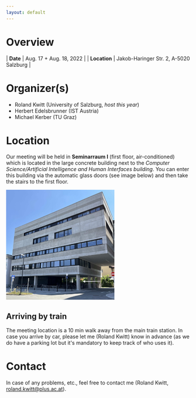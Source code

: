 ```yaml
---
layout: default
---
```


# Overview

| **Date**     | Aug. 17 + Aug. 18, 2022 |
| **Location** | Jakob-Haringer Str. 2, A-5020 Salzburg |

# Organizer(s)

- Roland Kwitt (University of Salzburg, *host this year*)
- Herbert Edelsbrunner (IST Austria)
- Michael Kerber (TU Graz)

# Location

Our meeting will be held in **Seminarraum I** (first floor, air-conditioned) which is located in the large concrete building next to the *Computer Science/Artificial Intelligence and Human Interfaces building*. You can enter this building via the automatic glass doors (see image below) and then take the stairs to the first floor. 

<img src="/assets/images/building.jpg" alt="Location" height="300px" />

## Arriving by train

The meeting location is a 10 min walk away from the main train station. In case you arrive by car, please let me (Roland Kwitt) know in advance (as we do have a parking lot but it's mandatory to keep track of who uses it).

# Contact

In case of any problems, etc., feel free to contact me (Roland Kwitt, roland.kwitt@plus.ac.at).